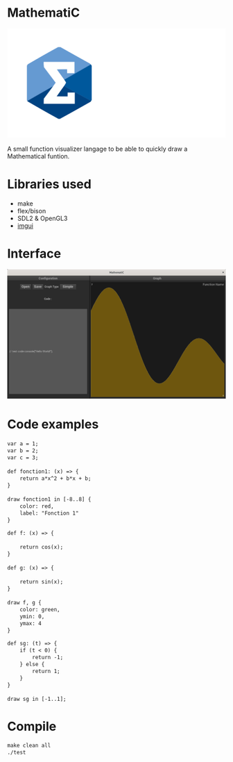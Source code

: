 # MathematiC

![Logo](./img/banner.png)

A small function visualizer langage to be able to quickly draw a Mathematical funtion.

# Libraries used
- make
- flex/bison
- SDL2 & OpenGL3
- [imgui](https://github.com/ocornut/imgui)

# Interface

![UI Test](./img/TestInterface.png)

# Code examples

```
var a = 1;
var b = 2;
var c = 3;

def fonction1: (x) => {
    return a*x^2 + b*x + b;
}

draw fonction1 in [-8..8] {
    color: red,
    label: "Fonction 1"
}
```

```
def f: (x) => {
    
    return cos(x);
}

def g: (x) => {
    
    return sin(x);
}

draw f, g {
    color: green,
    ymin: 0,
    ymax: 4
}
```

```
def sg: (t) => {
    if (t < 0) {
        return -1;
    } else {
        return 1;
    }
}

draw sg in [-1..1];
```

# Compile
```
make clean all
./test
```

